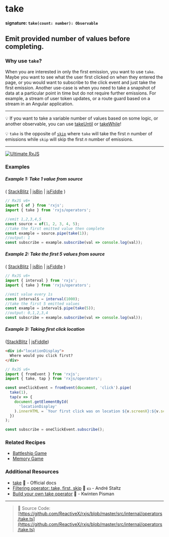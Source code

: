 # take

#### signature: `take(count: number): Observable`

## Emit provided number of values before completing.

### Why use `take`?

When you are interested in only the first emission, you want to use `take`.
Maybe you want to see what the user first clicked on when they entered the page,
or you would want to subscribe to the click event and just take the first
emission. Another use-case is when you need to take a snapshot of data at a
particular point in time but do not require further emissions. For example, a
stream of user token updates, or a route guard based on a stream in an Angular
application.

---

💡 If you want to take a variable number of values based on some logic, or
another observable, you can use [takeUntil](takeuntil.md) or
[takeWhile](takewhile.md)!

💡 `take` is the opposite of [`skip`](./skip.md) where `take` will take the
first _n_ number of emissions while `skip` will skip the first _n_ number of
emissions.

---

[![Ultimate RxJS](https://drive.google.com/uc?export=view&id=1htrban3k3Z8CxiKwEV6bdmxW5Wu8xdWX "Ultimate RxJS")](https://ultimatecourses.com/courses/rxjs?ref=4)

### Examples

##### Example 1: Take 1 value from source

(
[StackBlitz](https://stackblitz.com/edit/typescript-uk92ax?file=index.ts&devtoolsheight=100)
| [jsBin](http://jsbin.com/vaxitupiwi/1/edit?js,console) |
[jsFiddle](https://jsfiddle.net/btroncone/f9bz0tr3/) )

```js
// RxJS v6+
import { of } from 'rxjs';
import { take } from 'rxjs/operators';

//emit 1,2,3,4,5
const source = of(1, 2, 3, 4, 5);
//take the first emitted value then complete
const example = source.pipe(take(1));
//output: 1
const subscribe = example.subscribe(val => console.log(val));
```

##### Example 2: Take the first 5 values from source

(
[StackBlitz](https://stackblitz.com/edit/typescript-3ujuth?file=index.ts&devtoolsheight=100)
| [jsBin](http://jsbin.com/kexenuzulu/edit?js,console) |
[jsFiddle](https://jsfiddle.net/btroncone/g1fhxgua/) )

```js
// RxJS v6+
import { interval } from 'rxjs';
import { take } from 'rxjs/operators';

//emit value every 1s
const interval$ = interval(1000);
//take the first 5 emitted values
const example = interval$.pipe(take(5));
//output: 0,1,2,3,4
const subscribe = example.subscribe(val => console.log(val));
```

##### Example 3: Taking first click location

([StackBlitz](https://stackblitz.com/edit/typescript-8g9xt5?file=index.ts&devtoolsheight=50)
| [jsFiddle](https://jsfiddle.net/ElHuy/9c5j064x/))

```html
<div id="locationDisplay">
  Where would you click first?
</div>
```

```js
// RxJS v6+
import { fromEvent } from 'rxjs';
import { take, tap } from 'rxjs/operators';

const oneClickEvent = fromEvent(document, 'click').pipe(
  take(1),
  tap(v => {
    document.getElementById(
      'locationDisplay'
    ).innerHTML = `Your first click was on location ${v.screenX}:${v.screenY}`;
  })
);

const subscribe = oneClickEvent.subscribe();
```

### Related Recipes

- [Battleship Game](../../recipes/battleship-game.md)
- [Memory Game](../../recipes/memory-game.md)

### Additional Resources

- [take](https://rxjs.dev/api/operators/take)
  :newspaper: - Official docs
- [Filtering operator: take, first, skip](https://egghead.io/lessons/rxjs-filtering-operators-take-first-skip?course=rxjs-beyond-the-basics-operators-in-depth)
  🎥 💵 - André Staltz
- [Build your own take operator](https://blog.strongbrew.io/build-the-operators-from-rxjs-from-scratch/?lectureId=take#app)
  🎥 - Kwinten Pisman

---

> :file_folder: Source Code:
> [https://github.com/ReactiveX/rxjs/blob/master/src/internal/operators/take.ts](https://github.com/ReactiveX/rxjs/blob/master/src/internal/operators/take.ts)
